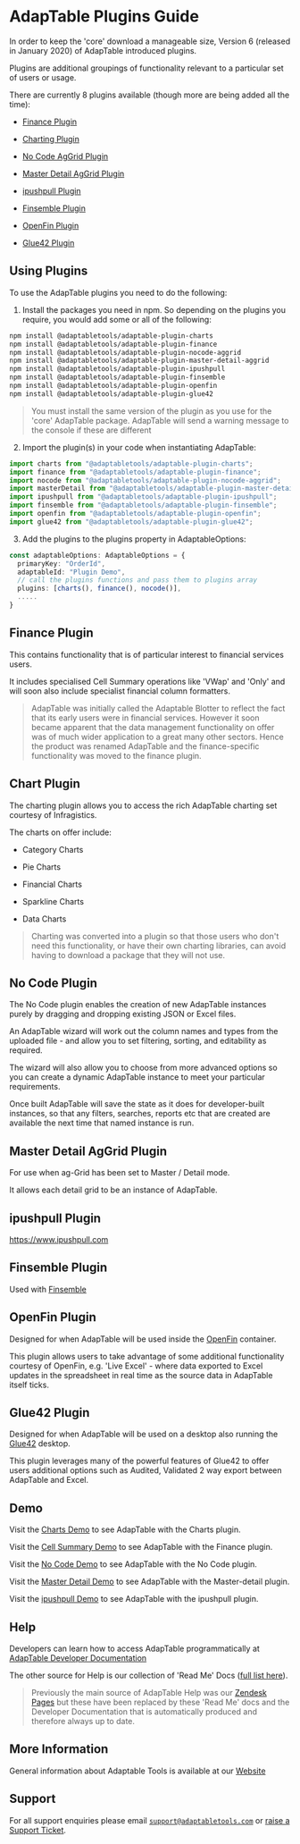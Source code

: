 # AdapTable Plugins Guide

In order to keep the 'core' download a manageable size, Version 6 (released in January 2020) of AdapTable introduced plugins. 

Plugins are additional groupings of functionality relevant to a particular set of users or usage.

There are currently 8 plugins available (though more are being added all the time):

- [Finance Plugin](./finance)

- [Charting Plugin](./charts)

- [No Code AgGrid Plugin](./nocode-aggrid)

- [Master Detail AgGrid Plugin](./master-detail-aggrid)

- [ipushpull Plugin](./ipushpull)

- [Finsemble Plugin](./finsemble)

- [OpenFin Plugin](./openfin)

- [Glue42 Plugin](./glue42)

## Using Plugins

To use the AdapTable plugins you need to do the following:

1. Install the packages you need in npm. So depending on the plugins you require, you would add some or all of the following:

  ```sh
  npm install @adaptabletools/adaptable-plugin-charts
  npm install @adaptabletools/adaptable-plugin-finance
  npm install @adaptabletools/adaptable-plugin-nocode-aggrid
  npm install @adaptabletools/adaptable-plugin-master-detail-aggrid
  npm install @adaptabletools/adaptable-plugin-ipushpull
  npm install @adaptabletools/adaptable-plugin-finsemble
  npm install @adaptabletools/adaptable-plugin-openfin
  npm install @adaptabletools/adaptable-plugin-glue42
  ```

  > You must install the same version of the plugin as you use for the 'core' AdapTable package.  AdapTable will send a warning message to the console if these are different

2. Import the plugin(s) in your code when instantiating AdapTable:

  ```ts
  import charts from "@adaptabletools/adaptable-plugin-charts";
  import finance from "@adaptabletools/adaptable-plugin-finance";
  import nocode from "@adaptabletools/adaptable-plugin-nocode-aggrid";
  import masterDetail from "@adaptabletools/adaptable-plugin-master-detail-aggrid";
  import ipushpull from "@adaptabletools/adaptable-plugin-ipushpull";
  import finsemble from "@adaptabletools/adaptable-plugin-finsemble";
  import openfin from "@adaptabletools/adaptable-plugin-openfin";
  import glue42 from "@adaptabletools/adaptable-plugin-glue42";
  ```

3. Add the plugins to the plugins property in AdaptableOptions:

```ts
const adaptableOptions: AdaptableOptions = {
  primaryKey: "OrderId",
  adaptableId: "Plugin Demo",
  // call the plugins functions and pass them to plugins array
  plugins: [charts(), finance(), nocode()],
  .....
}
```

## Finance Plugin

This contains functionality that is of particular interest to financial services users.

It includes specialised Cell Summary operations like 'VWap' and 'Only' and will soon also include specialist financial column formatters.

> AdapTable was initially called the Adaptable Blotter to reflect the fact that its early users were in financial services. However it soon became apparent that the data management functionality on offer was of much wider application to a great many other sectors.  Hence the product was renamed AdapTable and the finance-specific functionality was moved to the finance plugin.

## Chart Plugin

The charting plugin allows you to access the rich AdapTable charting set courtesy of Infragistics.

The charts on offer include:

- Category Charts

- Pie Charts

- Financial Charts

- Sparkline Charts

- Data Charts

> Charting was converted into a plugin so that those users who don't need this functionality, or have their own charting libraries, can avoid having to download a package that they will not use.

## No Code Plugin

The No Code plugin enables the creation of new AdapTable instances purely by dragging and dropping existing JSON or Excel files.

An AdapTable wizard will work out the column names and types from the uploaded file - and allow you to set filtering, sorting, and editability as required.

The wizard will also allow you to choose from more advanced options so you can create a dynamic AdapTable instance to meet your particular requirements.

Once built AdapTable will save the state as it does for developer-built instances, so that any filters, searches, reports etc that are created are available the next time that named instance is run.

## Master Detail AgGrid Plugin

For use when ag-Grid has been set to Master / Detail mode.

It allows each detail grid to be an instance of AdapTable.

## ipushpull Plugin

https://www.ipushpull.com

## Finsemble Plugin

Used with [Finsemble](https://www.chartiq.com/finsemble/)

## OpenFin Plugin

Designed for when AdapTable will be used inside the [OpenFin](https://openfin.co/) container.

This plugin allows users to take advantage of some additional functionality courtesy of OpenFin, e.g. 'Live Excel' - where data exported to Excel updates in the spreadsheet in real time as the source data in AdapTable itself ticks.

## Glue42 Plugin

Designed for when AdapTable will be used on a desktop also running the [Glue42](https://glue42.com/) desktop.

This plugin leverages many of the powerful features of Glue42 to offer users additional options such as Audited, Validated 2 way export between AdapTable and Excel.  

## Demo

Visit the [Charts Demo](https://demo.adaptabletools.com/charts) to see AdapTable with the Charts plugin.

Visit the [Cell Summary Demo](https://demo.adaptabletools.com/gridmanagement/aggridcellsummarydemo) to see AdapTable with the Finance plugin.

Visit the [No Code Demo](https://demo.adaptabletools.com/admin/aggridnocodedemo) to see AdapTable with the No Code plugin.

Visit the [Master Detail Demo](https://demo.adaptabletools.com/aggridfeatures/aggridmasterdetaildemo) to see AdapTable with the Master-detail plugin.

Visit the [ipushpull Demo](https://demo.adaptabletools.com/partners/ipushpulldemo) to see AdapTable with the ipushpull plugin.

## Help

Developers can learn how to access AdapTable programmatically at [AdapTable Developer Documentation](https://api.adaptabletools.com) 

The other source for Help is our collection of 'Read Me' Docs ([full list here](https://github.com/AdaptableTools/adaptable/blob/master/packages/adaptable/readme/readme-list.md)).

> Previously the main source of AdapTable Help was our [Zendesk Pages](https://adaptabletools.zendesk.com/hc/en-us/articles/360007083017-Help-) but these have been replaced by these 'Read Me' docs and the Developer Documentation that is automatically produced and therefore always up to date.

## More Information

General information about Adaptable Tools is available at our [Website](http://www.adaptabletools.com) 

## Support

For all support enquiries please email [`support@adaptabletools.com`](mailto:support@adaptabletools.com) or [raise a Support Ticket](https://adaptabletools.zendesk.com/hc/en-us/requests/new).
